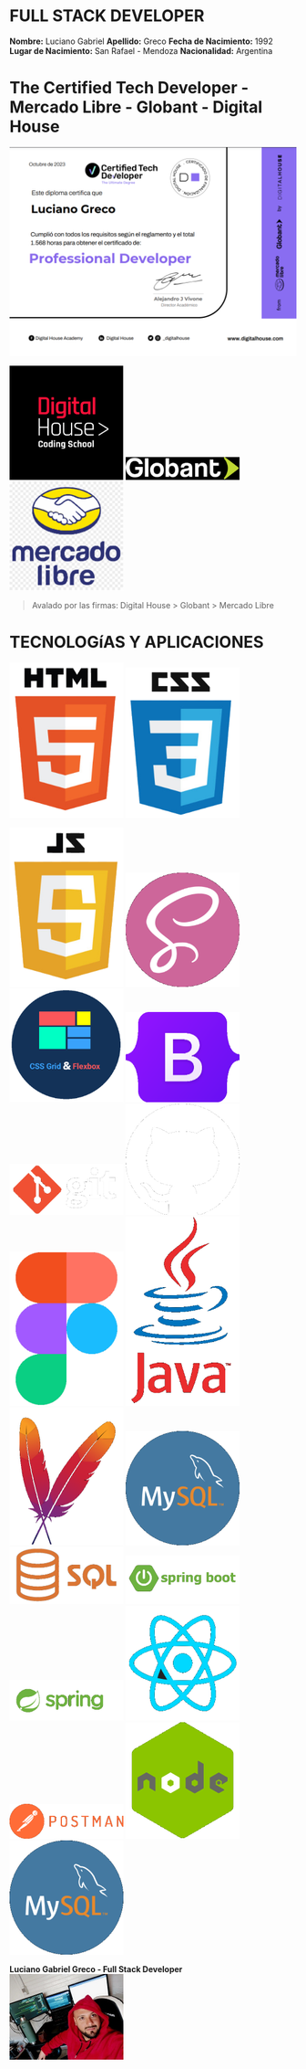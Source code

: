 **FULL STACK DEVELOPER**
========================

**Nombre:** Luciano Gabriel
**Apellido:** Greco 
**Fecha de Nacimiento:** 1992
**Lugar de Nacimiento:** San Rafael - Mendoza
**Nacionalidad:** Argentina


**The Certified Tech Developer** - Mercado Libre - Globant - Digital House
===============================

![](./img/certified%20tech%20developer.png)

<img src ="./img/digital%20house.png" width="200">
<img src ="./img/globant.png" width="200">
<img src ="./img/mercadoLibre.png" width="200">

> Avalado por las firmas: Digital House > Globant > Mercado Libre


**TECNOLOGíAS Y APLICACIONES**
==============================

<img src ="./img/html.png" width="200"> <img src ="./img/css.png" width="200">

<img src ="./img/javaScript.png" width="200">
<img src ="./img/sass.png" width="200">
<img src ="./img/grid&flexbox.png" width="200">
<img src ="./img/bootstrap.png" width="200">
<img src ="./img/git.png" width="200">
<img src ="./img/github.png" width="200">
<img src ="./img/figma.png" width="200">
<img src ="./img/Java.png" width="200">
<img src ="./img/maven.png" width="200">
<img src ="./img/mysql.png" width="200">
<img src ="./img/sql.png" width="200">
<img src ="./img/springBoot.png" width="200">
<img src ="./img/spring.png" width="200">
<img src ="./img/React.png" width="200">
<img src ="./img/postman.png" width="200">
<img src ="./img/nodejs.png" width="200">
<img src ="./img/mysql.png" width="200">



**Luciano Gabriel Greco - Full Stack Developer**
<img src ="./img/LucianoGreco.jpeg" width="200">